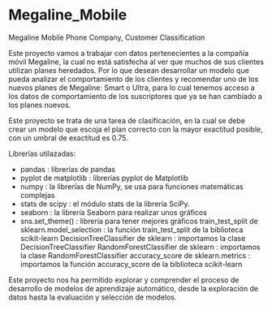 # Megaline_Mobile
Megaline Mobile Phone Company, Customer Classification

Este proyecto vamos a trabajar con datos pertenecientes a la compañía móvil Megaline, la cual no está satisfecha al ver que muchos de sus clientes utilizan planes heredados. Por lo que desean desarrollar un modelo que pueda analizar el comportamiento de los clientes y recomendar uno de los nuevos planes de Megaline: Smart o Ultra, para lo cual tenemos acceso a los datos de comportamiento de los suscriptores que ya se han cambiado a los planes nuevos. 

Este proyecto se trata de una tarea de clasificación, en la cual se debe crear un modelo que escoja el plan correcto con la mayor exactitud posible, con un umbral de exactitud es 0.75.

Librerías utilazadas:
- pandas : librerías de pandas
- pyplot de matplotlib : librerías pyplot de Matplotlib
- numpy : la librerías de NumPy, se usa para funciones matemáticas complejas
- stats de scipy : el módulo stats de la librería SciPy.
- seaborn : la librería Seaborn para realizar unos gráficos
- sns.set_theme() :  librería para tener mejores gráficos
train_test_split de sklearn.model_selection : la función train_test_split de la biblioteca scikit-learn
DecisionTreeClassifier de sklearn : importamos la clase DecisionTreeClassifier
RandomForestClassifier de sklearn : importamos la clase RandomForestClassifier 
accuracy_score de sklearn.metrics : importamos la función accuracy_score de la biblioteca scikit-learn

Este proyecto nos ha permitido explorar y comprender el proceso de desarrollo de modelos de aprendizaje automático, desde la exploración de datos hasta la evaluación y selección de modelos.
